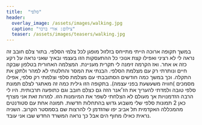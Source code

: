 ```yaml
---
title:  "סלפי"
header:
  overlay_image: /assets/images/walking.jpg
  caption: "צילום: אורי ברכר"
  teaser: /assets/images/teasers/walking.jpg
---
```

<!--more-->
במשך תקופה ארוכה הייתי מתייחס בזלזול מופגן לכל צלמי הסלפי. בתור צלם חובב זה נראה לי לא רציני ואפילו קצת אנוכי כל ההתעסקות הזו בעצמי ובאיך שאני נראה על רקע כזה או אחר.
ואז הקרמה זימנה לי תקרית מעניינת. המצלמה האחורית בטלפון שבקה חיים ונותרתי רק עם מצלמת הסלפי. הבנתי את המסר והחלטתי לא למהר ולתקן את התקלה.
וכך במשך כמה חודשים הסתובבתי עם מצלמת סלפי וצלמתי רק סלפי, אפילו מסמכים )חוויה משעשעת בפני עצמה). בתקופה הזו גילית כמה זה מאתגר לצלם תמונת סלפי טובה ולמדתי להעריך את הז׳אנר הזה גם כצלם חובב וגם כתופעה תרבותית.
היו לי הרבה הזדמנויות אך מעולם לא הצלחתי לשפר את המיומנות הזו. למרות זאת אני מצרף כאן 2 תמונות סלפי שלי משבוע גדוש בהתחלות חדשות.
תמונה אחת עם סטודנטים מהמכללה האקדמית תל אביב יפו שהזדמן לי להרצות שם בסמסטר הקרוב.
השניה נראית כאילו מחוף הים אבל כך נראה המשרד החדש שבו אני עובד.